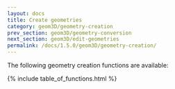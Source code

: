 ```yaml
---
layout: docs
title: Create geometries
category: geom3D/geometry-creation
prev_section: geom3D/geometry-conversion
next_section: geom3D/edit-geometries
permalink: /docs/1.5.0/geom3D/geometry-creation/
---
```


The following geometry creation functions are available:

{% include table_of_functions.html %}
